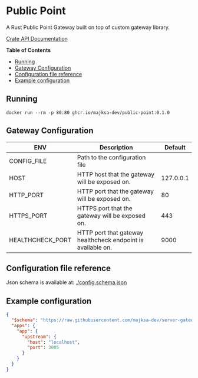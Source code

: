 # Public Point

A Rust Public Point Gateway built on top of custom gateway library.

[Crate API Documentation](https://majksa-dev.github.io/public-point/)

**Table of Contents**

- [Running](#running)
- [Gateway Configuration](#gateway-configuration)
- [Configuration file reference](#configuration-file-reference)
- [Example configuration](#example-configuration)

## Running

<!-- x-release-please-start-version -->

`docker run --rm -p 80:80 ghcr.io/majksa-dev/public-point:0.1.0`

<!-- x-release-please-end -->

## Gateway Configuration

| **ENV**          | **Description**                                              | **Default** |
| ---------------- | ------------------------------------------------------------ | ----------- |
| CONFIG_FILE      | Path to the configuration file                               |             |
| HOST             | HTTP host that the gateway will be exposed on.               | 127.0.0.1   |
| HTTP_PORT        | HTTP port that the gateway will be exposed on.               | 80          |
| HTTPS_PORT       | HTTPS port that the gateway will be exposed on.              | 443         |
| HEALTHCHECK_PORT | HTTP port that gateway healthcheck endpoint is available on. | 9000        |

## Configuration file reference

Json schema is available at: [./config.schema.json](https://raw.githubusercontent.com/majksa-dev/public-point/main/config.schema.json)

## Example configuration

```json
{
  "$schema": "https://raw.githubusercontent.com/majksa-dev/server-gateway/main/config.schema.json",
  "apps": {
    "app": {
      "upstream": {
        "host": "localhost",
        "port": 3005
      }
    }
  }
}
```
